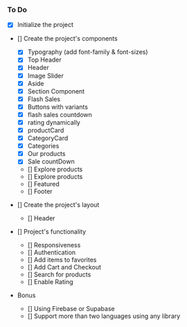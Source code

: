 ### To Do

- [x] Initialize the project

- [] Create the project's components

  - [x] Typography (add font-family & font-sizes)
  - [x] Top Header
  - [x] Header
  - [x] Image Slider
  - [x] Aside
  - [x] Section Component
  - [x] Flash Sales
  - [x] Buttons with variants
  - [x] flash sales countdown
  - [x] rating dynamically
  - [x] productCard
  - [x] CategoryCard
  - [x] Categories
  - [x] Our products
  - [x] Sale countDown
  - [] Explore products
  - [] Explore products
  - [] Featured
  - [] Footer

- [] Create the project's layout
  - [] Header
- [] Project's functionality
  - [] Responsiveness
  - [] Authentication
  - [] Add items to favorites
  - [] Add Cart and Checkout
  - [] Search for products
  - [] Enable Rating
- Bonus
  - [] Using Firebase or Supabase
  - [] Support more than two languages using any library
